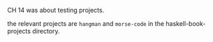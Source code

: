 CH 14 was about testing projects.

the relevant projects are `hangman` and `morse-code` in  the
haskell-book-projects directory.
